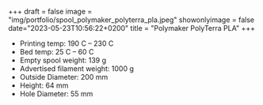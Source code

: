 +++
draft = false
image = "img/portfolio/spool_polymaker_polyterra_pla.jpeg"
showonlyimage = false
date="2023-05-23T10:56:22+0200"
title = "Polymaker PolyTerra PLA"
+++

* Printing temp: 190 C – 230 C
* Bed temp: 25 C – 60 C
* Empty spool weight: 139 g
* Advertised filament weight: 1000 g
* Outside Diameter: 200 mm
* Height: 64 mm
* Hole Diameter: 55 mm
<!--more-->
